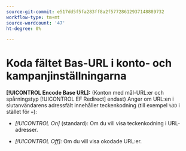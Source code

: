 ```yaml
---
source-git-commit: e517dd5f5fa283ff8a2f57728612937148889732
workflow-type: tm+mt
source-wordcount: '47'
ht-degree: 0%

---
```

# Koda fältet Bas-URL i konto- och kampanjinställningarna

**[!UICONTROL Encode Base URL]:** (Konton med mål-URL:er och spårningstyp [!UICONTROL EF Redirect] endast) Anger om URL:en i slutanvändarens adressfält innehåller teckenkodning (till exempel `%3D` i stället för `=`):

* *[!UICONTROL On]* (standard): Om du vill visa teckenkodning i URL-adresser.

* *[!UICONTROL Off]:* Om du vill visa okodade URL:er.
